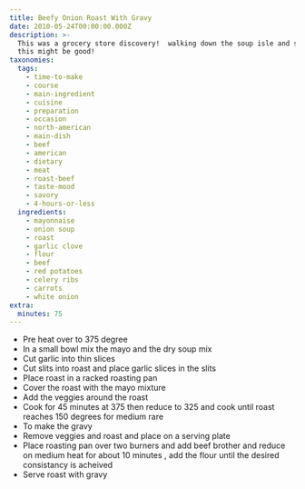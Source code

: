 ```yaml
---
title: Beefy Onion Roast With Gravy
date: 2010-05-24T00:00:00.000Z
description: >-
  This was a grocery store discovery!  walking down the soup isle and said hey
  this might be good!
taxonomies:
  tags:
    - time-to-make
    - course
    - main-ingredient
    - cuisine
    - preparation
    - occasion
    - north-american
    - main-dish
    - beef
    - american
    - dietary
    - meat
    - roast-beef
    - taste-mood
    - savory
    - 4-hours-or-less
  ingredients:
    - mayonnaise
    - onion soup
    - roast
    - garlic clove
    - flour
    - beef
    - red potatoes
    - celery ribs
    - carrots
    - white onion
extra:
  minutes: 75
---
```

 - Pre heat over to 375 degree
 - In a small bowl mix the mayo and the dry soup mix
 - Cut garlic into thin slices
 - Cut slits into roast and place garlic slices in the slits
 - Place roast in a racked roasting pan
 - Cover the roast with the mayo mixture
 - Add the veggies around the roast
 - Cook for 45 minutes at 375 then reduce to 325 and cook until roast reaches 150 degrees for medium rare
 - To make the gravy
 - Remove veggies and roast and place on a serving plate
 - Place roasting pan over two burners and add beef brother and reduce on medium heat for about 10 minutes , add the flour until the desired consistancy is acheived
 - Serve roast with gravy
